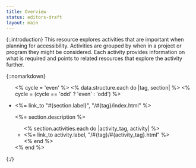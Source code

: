 ```yaml
---
title: Overview
status: editors-draft
layout: main
---
```


{:.introduction}
This resource explores activities that are important when planning for accessibility. Activities are grouped by when in a project or program they might be considered. Each activity provides information on what is required and points to related resources that explore the activity further.

{::nomarkdown}
<ul class="grid">
<% cycle = 'even' %>
<% data.structure.each do |tag, section| %>
  <% cycle = (cycle == 'odd' ? 'even' : 'odd') %>
  <li class="<%= cycle %>"><p><%= link_to "<i class='fa fa-#{section.icon}'></i>#{section.label}", "/#{tag}/index.html" %></p>
    <p><%= section.description %></p>
    <ul>
    <% section.activities.each do |activity_tag, activity| %>
      <li><%= link_to activity.label, "/#{tag}/#{activity_tag}.html" %></li>
    <% end %>
    </ul>
  </li>
<% end %>
</ul>
{:/}
